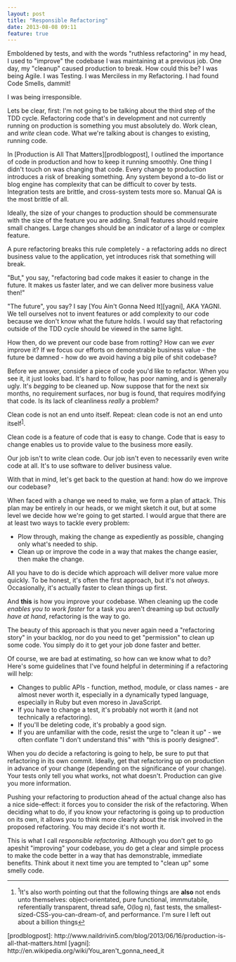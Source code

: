 ```yaml
---
layout: post
title: "Responsible Refactoring"
date: 2013-08-08 09:11
feature: true
---
```

Emboldened by tests, and with the words "ruthless refactoring" in my head, I used to "improve" the codebase I was maintaining at a previous job.  One day,
my "cleanup" caused production to break.  How could this be?  I was being Agile.  I was Testing.  I was Merciless in my Refactoring.  I had found Code
Smells, dammit!

I was being irresponsible.

<!-- more -->

Lets be clear, first:  I'm not going to be talking about the third step of the TDD cycle.  Refactoring code that's in development and not
currently running on production is something you must absolutely do.  Work clean, and _write_ clean code.  What we're talking about is changes to existing,
running code.

In [Production is All That Matters][prodblogpost], I outlined the importance of code in production and how to keep it running smoothly.  One thing I
didn't touch on was changing that code.  Every change to production introduces a risk of breaking something.  Any system beyond a to-do list or blog
engine has complexity that can be difficult to cover by tests.  Integration tests are brittle, and cross-system tests more so.  Manual QA is the most
brittle of all.

Ideally, the size of your changes to production should be commensurate with the size of the feature you are adding.  Small features should require small
changes.  Large changes should be an indicator of a large or complex feature.

A pure refactoring breaks this rule completely - a refactoring adds no direct business value to the application, yet introduces risk that something will break.

"But," you say, "refactoring bad code makes it easier to change in the future.  It makes us faster later, and we can deliver more business value then!"

"The future", you say?  I say [You Ain't Gonna Need It][yagni], AKA YAGNI.  We tell ourselves not to invent features or add complexity to our code because
we don't know what the future holds.  I would say that refactoring outside of the TDD cycle should be viewed in the same light.

How then, do we prevent our code base from rotting?  How can we *ever* improve it?  If we focus our efforts on demonstrable business value - the future
be damned - how do we avoid having a big pile of shit codebase?

Before we answer, consider a piece of code you'd like to refactor.  When you see it, it just looks bad.  It's hard to follow, has poor naming, and is
generally ugly.  It's _begging_ to be cleaned up.  Now suppose that for the next six months, no requirement surfaces, nor bug is found, that requires modifying that code. Is its lack of cleanliness _really_ a problem?

Clean code is not an end unto itself.  Repeat: clean code is not an end unto itself<a name="back-1"></a><sup><a href="#1">1</a></sup>.

Clean code is a feature of code that is easy to change.  Code that is easy to change enables us to provide value to the business more easily.

Our job isn't to write clean code.  Our job isn't even to necessarily even write code at all.  It's to use software to deliver business value.

With that in mind, let's get back to the question at hand: how do we improve our codebase?

When faced with a change we need to make, we form a plan of attack.  This plan may be entirely in our heads, or we might sketch it out, but at some level
we decide how we're going to get started.  I would argue that there are at least two ways to tackle every problem:

* Plow through, making the change as expediently as possible, changing only what's needed to ship.
* Clean up or improve the code in a way that makes the change easier, then make the change.

All you have to do is decide which approach will deliver more value more quickly.  To be honest, it's often the first approach, but it's not *always*.
Occasionally, it's actually faster to clean things up first.

And **this** is how you improve your codebase. When cleaning up the code _enables you to work faster_ for a task you aren't dreaming up but _actually have at
hand_, refactoring is the way to go.

The beauty of this approach is that you never again need a "refactoring story" in your backlog, nor do you need to get "permission" to clean up some code.   You simply do it to get your job done faster and better.

Of course, we are bad at estimating, so how can we know what to do?  Here's some guidelines that I've found helpful in determining if a refactoring will
help:

* Changes to public APIs - function, method, module, or class names - are almost never worth it, especially in a dynamically typed language, especially in Ruby but even moreso in JavaScript.
* If you have to change a test, it's probably not worth it (and not technically a refactoring).
* If you'll be deleting code, it's probably a good sign.
* If you are unfamiliar with the code, resist the urge to "clean it up" - we often conflate "I don't understand this" with "this is poorly designed".

When you *do* decide a refactoring is going to help, be sure to put that refactoring in its own commit.  Ideally, get that refactoring up on production in advance
of your change (depending on the significance of your change).  Your tests only tell you what works, not what doesn't.  Production can give you more
information.

Pushing your refactoring to production ahead of the actual change also has a nice side-effect: it forces you to consider the risk of the refactoring.  When deciding what to do, if you know your refactoring is going up to production on its own, it allows you to think more clearly about the risk involved in the proposed refactoring.  You may decide it's not worth it.

This is what I call _responsible refactoring_.  Although you don't get to go apeshit "improving" your codebase, you do get a clear and simple process to make the code better in a way that has demonstrable, immediate benefits.  Think about it next time you are tempted to "clean up" some smelly code.

----

<footer class='footnotes'>
<ol>
<li>
<a name='1'></a>
<sup>1</sup>It's also worth pointing out that the following things are <strong>also</strong> not ends unto themselves: object-orientated, pure functional, immmutabile, referentially transparent, thread safe, O(log n), fast tests, the smallest-sized-CSS-you-can-dream-of, and performance.  I'm sure I left out about a billion things<a href='#back-1'>↩</a>
</li>
</ol></footer>
[prodblogpost]: http://www.naildrivin5.com/blog/2013/06/16/production-is-all-that-matters.html
[yagni]: http://en.wikipedia.org/wiki/You_aren't_gonna_need_it
